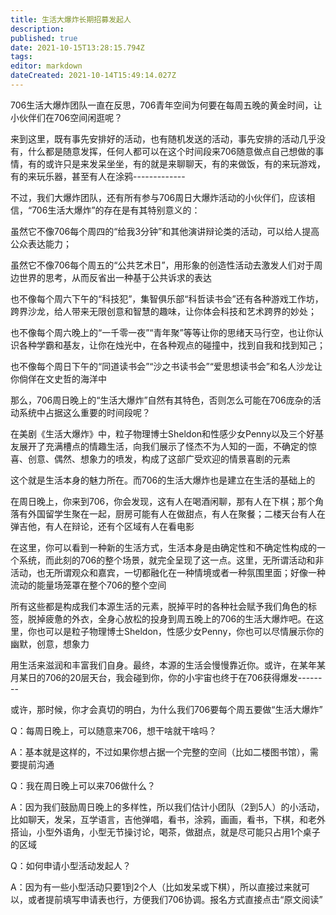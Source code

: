 ```yaml
---
title: 生活大爆炸长期招募发起人
description: 
published: true
date: 2021-10-15T13:28:15.794Z
tags: 
editor: markdown
dateCreated: 2021-10-14T15:49:14.027Z
---
```


706生活大爆炸团队一直在反思，706青年空间为何要在每周五晚的黄金时间，让小伙伴们在706空间闲逛呢？

来到这里，既有事先安排好的活动，也有随机发送的活动，事先安排的活动几乎没有，什么都是随意发挥，任何人都可以在这个时间段来706随意做点自己想做的事情，有的或许只是来发呆坐坐，有的就是来聊聊天，有的来做饭，有的来玩游戏，有的来玩乐器，甚至有人在涂鸦-------------

不过，我们大爆炸团队，还有所有参与706周日大爆炸活动的小伙伴们，应该相信，“706生活大爆炸”的存在是有其特别意义的：

虽然它不像706每个周四的“给我3分钟”和其他演讲辩论类的活动，可以给人提高公众表达能力；

虽然它不像706每个周五的“公共艺术日”，用形象的创造性活动去激发人们对于周边世界的思考，从而反省出一种基于公共诉求的表达

也不像每个周六下午的“科技犯”，集智俱乐部“科哲读书会”还有各种游戏工作坊，跨界沙龙，给人带来无限创意和智慧的趣味，让你体会科技和艺术跨界的妙处；

也不像每个周六晚上的“一千零一夜”“青年聚”等等让你的思绪天马行空，也让你认识各种学霸和基友，让你在烛光中，在各种观点的碰撞中，找到自我和找到知己；

也不像每个周日下午的“同道读书会”“沙之书读书会”“爱思想读书会”和名人沙龙让你倘佯在文史哲的海洋中

那么，706周日晚上的“生活大爆炸”自然有其特色，否则怎么可能在706庞杂的活动系统中占据这么重要的时间段呢？

在美剧《生活大爆炸》中，粒子物理博士Sheldon和性感少女Penny以及三个好基友展开了充满槽点的情趣生活，向我们展示了怪杰不为人知的一面，不确定的惊喜、创意、偶然、想象力的喷发，构成了这部广受欢迎的情景喜剧的元素

这个就是生活本身的魅力所在。而706的生活大爆炸也是建立在生活的基础上的

在周日晚上，你来到706，你会发现，这有人在喝酒闲聊，那有人在下棋；那个角落有外国留学生聚在一起，厨房可能有人在做甜点，有人在聚餐；二楼天台有人在弹吉他，有人在辩论，还有个区域有人在看电影

在这里，你可以看到一种新的生活方式，生活本身是由确定性和不确定性构成的一个系统，而此刻的706的整个场景，就完全呈现了这一点。这里，无所谓活动和非活动，也无所谓观众和嘉宾，一切都融化在一种情境或者一种氛围里面；好像一种流动的能量场笼罩在整个706的整个空间

所有这些都是构成我们本源生活的元素，脱掉平时的各种社会赋予我们角色的标签，脱掉疲惫的外衣，全身心放松的投身到周五晚上的706的生活大爆炸吧。在这里，你也可以是粒子物理博士Sheldon，性感少女Penny，你也可以尽情展示你的幽默，创意，想象力

用生活来滋润和丰富我们自身。最终，本源的生活会慢慢靠近你。或许，在某年某月某日的706的20层天台，我会碰到你，你的小宇宙也终于在706获得爆发--------

或许，那时候，你才会真切的明白，为什么我们706要每个周五要做“生活大爆炸”

Q：每周日晚上，可以随意来706，想干啥就干啥吗？

A：基本就是这样的，不过如果你想占据一个完整的空间（比如二楼图书馆），需要提前沟通

Q：我在周日晚上可以来706做什么？

A：因为我们鼓励周日晚上的多样性，所以我们估计小团队（2到5人）的小活动，比如聊天，发呆，互学语言，吉他弹唱，看书，涂鸦，画画，看书，下棋，和老外搭讪，小型外语角，小型无节操讨论，喝茶，做甜点，就是尽可能只占用1个桌子的区域

Q：如何申请小型活动发起人？

A：因为有一些小型活动只要1到2个人（比如发呆或下棋），所以直接过来就可以，或者提前填写申请表也行，方便我们706协调。报名方式直接点击“原文阅读”